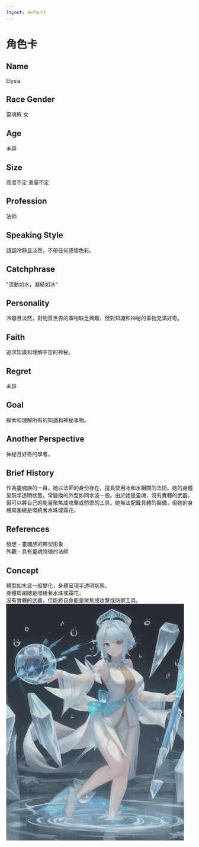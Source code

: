 ```yaml
---
layout: default
---
```


# 角色卡

## Name
Elysia

## Race Gender
靈魂族 女

## Age
未詳

## Size
高度不定 重量不定

## Profession
法師

## Speaking Style
語調冷靜且淡然，不帶任何感情色彩。

## Catchphrase
"流動如水，凝結如冰"

## Personality
冷靜且淡然，對物質世界的事物缺乏興趣，但對知識和神秘的事物充滿好奇。

## Faith
追求知識和理解宇宙的神秘。

## Regret
未詳

## Goal 
探索和理解所有的知識和神秘事物。

## Another Perspective
神秘且好奇的學者。

## Brief History
作為靈魂族的一員，她以法師的身份存在，擅長使用冰和水相關的法術。她的身體呈現半透明狀態，常變換的外型如同水波一般。由於她是靈魂，沒有實體的武器，但可以將自己的能量聚焦成攻擊或防禦的工具。她無法配戴具體的裝備，但她的身體周圍總是環繞著水珠或霜花。

## References
發想 - 靈魂族的典型形象<br>
外觀 - 具有靈魂特徵的法師

## Concept
體型如水波一般變化，身體呈現半透明狀態。<br>
身體周圍總是環繞著水珠或霜花。<br>
沒有實體的武器，但能將自身能量聚焦成攻擊或防禦工具。<br>
<img src="./Elysia.png">
